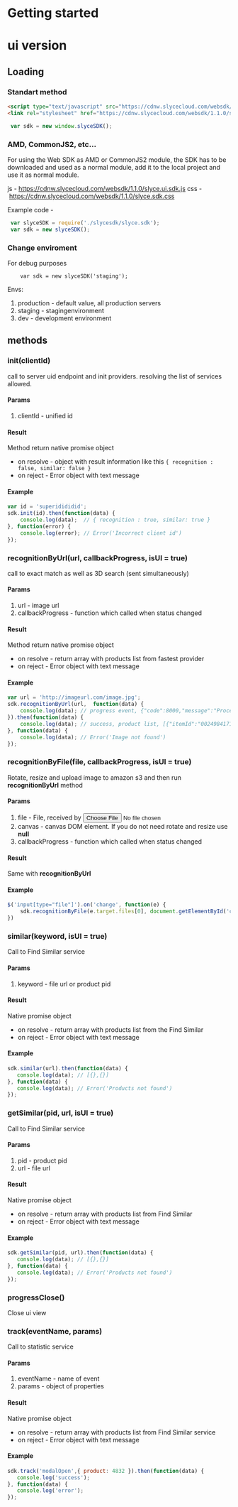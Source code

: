 # Getting started

# ui version

## Loading

### Standart method
```html
<script type="text/javascript" src="https://cdnw.slycecloud.com/websdk/1.1.0/slyce.ui.sdk.js"></script>
<link rel="stylesheet" href="https://cdnw.slycecloud.com/websdk/1.1.0/slyce.sdk.css">
```
```javascript
 var sdk = new window.slyceSDK();
```

### AMD, CommonJS2, etc...
For using the Web SDK as AMD or CommonJS2 module, the SDK has to be downloaded and used as a normal module, add it to the local project and use it as normal module.

js - https://cdnw.slycecloud.com/websdk/1.1.0/slyce.ui.sdk.js
css - https://cdnw.slycecloud.com/websdk/1.1.0/slyce.sdk.css

Example code - 
```javascript
 var slyceSDK = require('./slycesdk/slyce.sdk');
 var sdk = new slyceSDK();
```

### Change enviroment
For debug purposes
```
    var sdk = new slyceSDK('staging');
```
Envs:
 1. production - default value, all production servers
 2. staging - stagingenvironment
 3. dev - development environment


## methods
### init(clientId)
call to server uid endpoint and init providers. resolving the list of services allowed.

#### Params
 1. clientId - unified id

#### Result
Method return native promise object

 - on resolve - object with result information like this `{ recognition : false, similar: false }`
 - on reject - Error object with text message

#### Example

```javascript
var id = 'superidididid';
sdk.init(id).then(function(data) {
    console.log(data);  // { recognition : true, similar: true }
}, function(error) {
    console.log(error); // Error('Incorrect client id')
});
```

### recognitionByUrl(url, callbackProgress, isUI = true)
call to exact match as well as 3D search (sent simultaneously)

#### Params
1. url - image url
2. callbackProgress - function which called when status changed

#### Result
Method return native promise object
 - on resolve - return array with products list from fastest provider
 - on reject - Error object with text message

#### Example
```javascript
var url = 'http://imageurl.com/image.jpg';
sdk.recognitionByUrl(url,  function(data) {
    console.log(data); // progress event, {"code":8000,"message":"Processing started","progress":20,"token":"d1fL0USvp_ZotmfhmH4Vcw"}
}).then(function(data) {
    console.log(data); // success, product list, [{"itemId":"0024984171","productDescription":"Popover fit, Drawstring hood, Long sleeves, Front kangaroo pocket","productImageURL":"https://pics.ae.com/is/image/aeo/0195_9585_604_f?$pdp-main_small$","productImages":["https://pics.ae.com/is/image/aeo/0195_9585_604_f?$pdp-main_small$"],"productName":"AEO Men's Baja Hooded Sweater (Deep Burgundy)","productPrice":"69.95","productURL":""}]
}, function(data) {
    console.log(data); // Error('Image not found')
});
```

### recognitionByFile(file, callbackProgress, isUI = true)
Rotate, resize and upload image to amazon s3 and then run **recognitionByUrl** method

#### Params
1. file - File, received by <input type="file">
2. canvas - canvas DOM element. If you do not need rotate and resize use **null**
3. callbackProgress - function which called when status changed
#### Result
Same with **recognitionByUrl**

#### Example
```javascript
$('input[type="file"]').on('change', function(e) {
    sdk.recognitionByFile(e.target.files[0], document.getElementById('canvas'),  function(data) { }).then(function(data) {}, function(data) {});
})
```

### similar(keyword, isUI = true)
Call to Find Similar service

#### Params
1. keyword - file url or product pid

#### Result
Native promise object
 - on resolve - return array with products list from the Find Similar
 - on reject - Error object with text message

#### Example
```javascript
sdk.similar(url).then(function(data) {
   console.log(data); // [{},{}]
}, function(data) {
   console.log(data); // Error('Products not found')
});
```


### getSimilar(pid, url, isUI = true)
Call to Find Similar service

#### Params
1. pid - product pid
1. url - file url

#### Result
Native promise object
 - on resolve - return array with products list from Find Similar
 - on reject - Error object with text message

#### Example
```javascript
sdk.getSimilar(pid, url).then(function(data) {
   console.log(data); // [{},{}]
}, function(data) {
   console.log(data); // Error('Products not found')
});
```



### progressClose()
Close ui view


### track(eventName, params)
Call to statistic service

#### Params
1. eventName - name of event
2. params - object of properties

#### Result
Native promise object
 - on resolve - return array with products list from Find Similar service
 - on reject - Error object with text message

#### Example
```javascript
sdk.track('modalOpen',{ product: 4832 }).then(function(data) {
   console.log('success');
}, function(data) {
   console.log('error');
});
```
